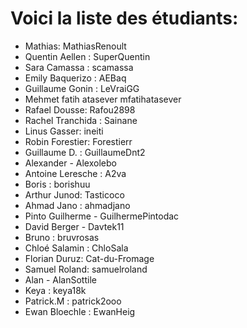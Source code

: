 # Voici la liste des étudiants:

- Mathias: MathiasRenoult
- Quentin Aellen : SuperQuentin
- Sara Camassa : scamassa
- Emily Baquerizo : AEBaq
- Guillaume Gonin : LeVraiGG
- Mehmet fatih atasever mfatihatasever
- Rafael Dousse: Rafou2898
- Rachel Tranchida : Sainane
- Linus Gasser: ineiti
- Robin Forestier: Forestierr
- Guillaume D. : GuillaumeDnt2
- Alexander - Alexolebo
- Antoine Leresche : A2va
- Boris : borishuu
- Arthur Junod: Tasticoco
- Ahmad Jano : ahmadjano
- Pinto Guilherme - GuilhermePintodac
- David Berger - Davtek11
- Bruno : bruvrosas
- Chloé Salamin : ChloSala
- Florian Duruz: Cat-du-Fromage
- Samuel Roland: samuelroland
- Alan - AlanSottile
- Keya : keya18k
- Patrick.M : patrick2ooo
- Ewan Bloechle : EwanHeig

